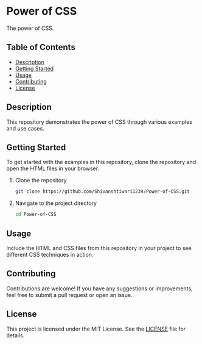 # Power of CSS

The power of CSS.

## Table of Contents

- [Description](#description)
- [Getting Started](#getting-started)
- [Usage](#usage)
- [Contributing](#contributing)
- [License](#license)

## Description

This repository demonstrates the power of CSS through various examples and use cases.

## Getting Started

To get started with the examples in this repository, clone the repository and open the HTML files in your browser.

1. Clone the repository
    ```sh
    git clone https://github.com/Shivanshtiwari1234/Power-of-CSS.git
    ```
2. Navigate to the project directory
    ```sh
    cd Power-of-CSS
    ```

## Usage

Include the HTML and CSS files from this repository in your project to see different CSS techniques in action.

## Contributing

Contributions are welcome! If you have any suggestions or improvements, feel free to submit a pull request or open an issue.

## License

This project is licensed under the MIT License. See the [LICENSE](LICENSE) file for details.
